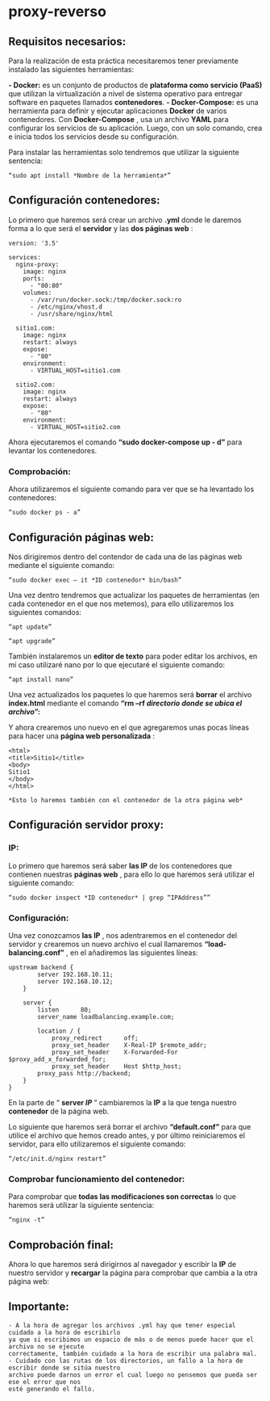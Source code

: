 # proxy-reverso

## Requisitos necesarios:

Para la realización de esta práctica necesitaremos tener previamente instalado las siguientes
herramientas:

**- Docker:** es un conjunto de productos de **plataforma como servicio (PaaS)** que utilizan la
virtualización a nivel de sistema operativo para entregar software en paquetes llamados
**contenedores**.
**- Docker-Compose:** es una herramienta para definir y ejecutar aplicaciones **Docker** de varios
contenedores. Con **Docker-Compose** , usa un archivo **YAML** para configurar los servicios de
su aplicación. Luego, con un solo comando, crea e inicia todos los servicios desde su
configuración.

Para instalar las herramientas solo tendremos que utilizar la siguiente sentencia:

```
“sudo apt install *Nombre de la herramienta*”
```
## Configuración contenedores:

Lo primero que haremos será crear un archivo **.yml** donde le daremos forma a lo que será el
**servidor** y las **dos páginas web** :
```
version: '3.5'

services:
  nginx-proxy:
    image: nginx
    ports:
      - "80:80"
    volumes:
      - /var/run/docker.sock:/tmp/docker.sock:ro
      - /etc/nginx/vhost.d
      - /usr/share/nginx/html
  
  sitio1.com:
    image: nginx
    restart: always
    expose:
      - "80"
    environment:
      - VIRTUAL_HOST=sitio1.com

  sitio2.com:
    image: nginx
    restart: always
    expose:
      - "80"
    environment:
      - VIRTUAL_HOST=sitio2.com
```

Ahora ejecutaremos el comando **“sudo docker-compose up - d”** para levantar los contenedores.


### Comprobación:

Ahora utilizaremos el siguiente comando para ver que se ha levantado los contenedores:

```
“sudo docker ps - a”
```

## Configuración páginas web:

Nos dirigiremos dentro del contendor de cada una de las páginas web mediante el siguiente
comando:

```
“sudo docker exec – it *ID contenedor* bin/bash”
```
Una vez dentro tendremos que actualizar los paquetes de herramientas (en cada contenedor en el
que nos metemos), para ello utilizaremos los siguientes comandos:

```
“apt update”
```
```
“apt upgrade”
```
También instalaremos un **editor de texto** para poder editar los archivos, en mí caso utilizaré nano
por lo que ejecutaré el siguiente comando:

```
“apt install nano”
```
Una vez actualizados los paquetes lo que haremos será **borrar** el archivo **index.html** mediante el
comando **“rm –rf *directorio donde se ubica el archivo*”:**

Y ahora crearemos uno nuevo en el que agregaremos unas pocas líneas para hacer una **página web
personalizada** :
```
<html>
<title>Sitio1</title>
<body>
Sitio1
</body>
</html>
```

```
*Esto lo haremos también con el contenedor de la otra página web*
```

## Configuración servidor proxy:

### IP:

Lo primero que haremos será saber **las IP** de los contenedores que contienen nuestras **páginas web** ,
para ello lo que haremos será utilizar el siguiente comando:

```
“sudo docker inspect *ID contenedor* | grep “IPAddress””
```
### Configuración:

Una vez conozcamos **las IP** , nos adentraremos en el contenedor del servidor y crearemos un nuevo
archivo el cual llamaremos **“load-balancing.conf”** , en el añadiremos las siguientes líneas:
```
upstream backend {
        server 192.168.10.11;
        server 192.168.10.12;
    }
	
    server {
        listen      80;
        server_name loadbalancing.example.com;

        location / {
	        proxy_redirect      off;
	        proxy_set_header    X-Real-IP $remote_addr;
	        proxy_set_header    X-Forwarded-For $proxy_add_x_forwarded_for;
	        proxy_set_header    Host $http_host;
		proxy_pass http://backend;
	}
}
```
En la parte de “ **server *IP*** ” cambiaremos la **IP** a la que tenga nuestro **contenedor** de la página web.


Lo siguiente que haremos será borrar el archivo **“default.conf”** para que utilice el archivo que hemos
creado antes, y por último reiniciaremos el servidor, para ello utilizaremos el siguiente comando:

```
“/etc/init.d/nginx restart”
```
### Comprobar funcionamiento del contenedor:

Para comprobar que **todas las modificaciones son correctas** lo que haremos será utilizar la siguiente
sentencia:

```
“nginx -t”
```
## Comprobación final:

Ahora lo que haremos será dirigirnos al navegador y escribir la **IP** de nuestro servidor y **recargar** la
página para comprobar que cambia a la otra página web:

## Importante:

```
- A la hora de agregar los archivos .yml hay que tener especial cuidado a la hora de escribirlo
ya que si escribimos un espacio de más o de menos puede hacer que el archivo no se ejecute
correctamente, también cuidado a la hora de escribir una palabra mal.
- Cuidado con las rutas de los directorios, un fallo a la hora de escribir donde se sitúa nuestro
archivo puede darnos un error el cual luego no pensemos que pueda ser ese el error que nos
esté generando el fallo.
```

